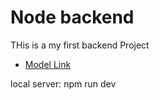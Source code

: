# Node backend

THis is a my first backend Project

- [Model Link](https://app.eraser.io/workspace/YtPqZ1VogxGy1jzIDkzj)

local server: npm run dev
